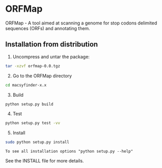 ORFMap
===========

ORFMap - A tool aimed at scanning a genome for stop codons delimited sequences (ORFs) and annotating them.



Installation from distribution
------------------------------

1. Uncompress and untar the package:

```bash
tar -xzvf orfmap-0.0.tgz
```

2. Go to the ORFMap directory
 
```bash
cd macsyfinder-x.x
```

3. Build 

```bash
python setup.py build
```

4. Test    

```bash
python setup.py test -vv
```

5. Install

```bash
sudo python setup.py install
```

    To see all installation options "python setup.py --help"

See the INSTALL file for more details.
